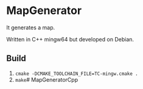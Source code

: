 # MapGenerator

It generates a map.

Written in C++ mingw64 but developed on Debian.

## Build
1. `cmake -DCMAKE_TOOLCHAIN_FILE=TC-mingw.cmake .`
2. `make`# MapGeneratorCpp

